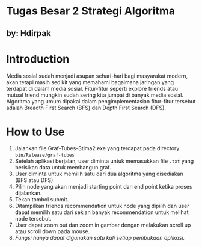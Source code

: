 # Tugas Besar 2 Strategi Algoritma
## by: Hdirpak

# Introduction
Media sosial sudah menjadi asupan sehari-hari bagi masyarakat modern, akan tetapi masih sedikit yang memahami bagaimana jaringan yang terdapat di dalam media sosial.
Fitur-fitur seperti explore friends atau mutual friend mungkin sudah sering kita jumpai di banyak media sosial.
Algoritma yang umum dipakai dalam pengimplementasian fitur-fitur tersebut adalah Breadth First Search (BFS) dan Depth First Search (DFS).

# How to Use
1. Jalankan file Graf-Tubes-Stima2.exe yang terdapat pada directory `bin/Release/graf-tubes`
2. Setelah aplikasi berjalan, user diminta untuk memasukkan file `.txt` yang berisikan data untuk membangun graf.
3. User diminta untuk memilih satu dari dua algoritma yang disediakan (BFS atau DFS)
4. Pilih node yang akan menjadi starting point dan end point ketika proses dijalankan.
5. Tekan tombol submit.
6. Ditampilkan friends recommendation untuk node yang dipilih dan user dapat memilih satu dari sekian banyak recommendation untuk melihat node tersebut.
7. User dapat zoom out dan zoom in gambar dengan melakukan scroll up atau scroll down pada mouse.
8. *Fungsi hanya dapat digunakan satu kali setiap pembukaan aplikasi.*

